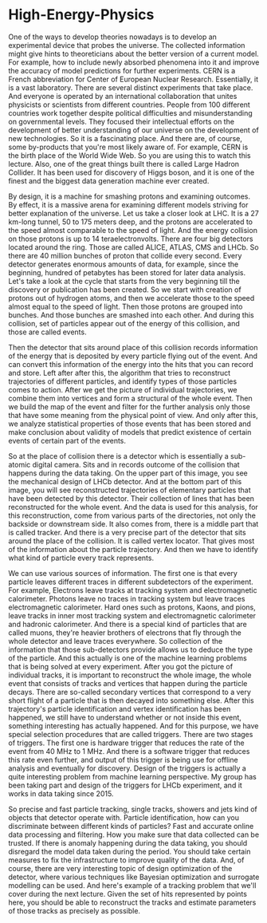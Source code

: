 # High-Energy-Physics
One of the ways to develop theories nowadays is to develop an experimental device that probes the universe. The collected information might give hints to theoreticians about the better version of a current model. For example, how to include newly absorbed phenomena into it and improve the accuracy of model predictions for further experiments. CERN is a French abbreviation for Center of European Nuclear Research. Essentially, it is a vast laboratory. There are several distinct experiments that take place. And everyone is operated by an international collaboration that unites physicists or scientists from different countries. People from 100 different countries work together despite political difficulties and misunderstanding on governmental levels.
They focused their intellectual efforts on the development of better understanding of our universe on the development of new technologies. So it is a fascinating place. And there are, of course, some by-products that you're most likely aware of. For example, CERN is the birth place of the World Wide Web. So you are using this to watch this lecture. Also, one of the great things built there is called Large Hadron Collider. It has been used for discovery of Higgs boson, and it is one of the finest and the biggest data generation machine ever created.


By design, it is a machine for smashing protons and examining outcomes. By effect, it is a massive arena for examining different models striving for better explanation of the universe. Let us take a closer look at LHC. It is a 27 km-long tunnel, 50 to 175 meters deep, and the protons are accelerated to the speed almost comparable to the speed of light. And the energy collision on those protons is up to 14 teraelectronvolts. There are four big detectors located around the ring. Those are called ALICE, ATLAS, CMS and LHCb. So there are 40 million bunches of proton that collide every second. Every detector generates enormous amounts of data, for example, since the beginning, hundred of petabytes has been stored for later data analysis. Let's take a look at the cycle that starts from the very beginning till the discovery or publication has been created. So we start with creation of protons out of hydrogen atoms, and then we accelerate those to the speed almost equal to the speed of light. Then those protons are grouped into bunches. And those bunches are smashed into each other. And during this collision, set of particles appear out of the energy of this collision, and those are called events.


Then the detector that sits around place of this collision records information of the energy that is deposited by every particle flying out of the event. And can convert this information of the energy into the hits that you can record and store.
Left after after this, the algorithm that tries to reconstruct trajectories of different particles, and identify types of those particles comes to action.
After we get the picture of individual trajectories, we combine them into vertices and form a structural of the whole event. Then we build the map of the event and filter for the further analysis only those that have some meaning from the physical point of view.
And only after this, we analyze statistical properties of those events that has been stored and make conclusion about validity of models that predict existence of certain events of certain part of the events.


So at the place of collision there is a detector which is essentially a sub-atomic digital camera. Sits and in records outcome of the collision that happens during the data taking. On the upper part of this image, you see the mechanical design of LHCb detector. And at the bottom part of this image, you will see reconstructed trajectories of elementary particles that have been detected by this detector.
Their collection of lines that has been reconstructed for the whole event. And the data is used for this analysis, for this reconstruction, come from various parts of the directories, not only the backside or downstream side. It also comes from, there is a middle part that is called tracker. And there is a very precise part of the detector that sits around the place of the collision. It is called vertex locator. That gives most of the information about the particle trajectory. And then we have to identify what kind of particle every track represents.


We can use various sources of information. The first one is that every particle leaves different traces in different subdetectors of the experiment. For example, Electrons leave tracks at tracking system and electromagnetic calorimeter. Photons leave no traces in tracking system but leave traces electromagnetic calorimeter. Hard ones such as protons, Kaons, and pions, leave tracks in inner most tracking system and electromagnetic calorimeter and hadronic calorimeter. And there is a special kind of particles that are called muons, they're heavier brothers of electrons that fly through the whole detector and leave traces everywhere.
So collection of the information that those sub-detectors provide allows us to deduce the type of the particle. And this actually is one of the machine learning problems that is being solved at every experiment. After you got the picture of individual tracks, it is important to reconstruct the whole image, the whole event that consists of tracks and vertices that happen during the particle decays. There are so-called secondary vertices that correspond to a very short flight of a particle that is then decayed into something else. After this trajectory's particle identification and vertex identification has been happened, we still have to understand whether or not inside this event, something interesting has actually happened. And for this purpose, we have special selection procedures that are called triggers. There are two stages of triggers. The first one is hardware trigger that reduces the rate of the event from 40 MHz to 1 MHz. And there is a software trigger that reduces this rate even further, and output of this trigger is being use for offline analysis and eventually for discovery.
Design of the triggers is actually a quite interesting problem from machine learning perspective. My group has been taking part and design of the triggers for LHCb experiment, and it works in data taking since 2015. 


So precise and fast particle tracking, single tracks, showers and jets kind of objects that detector operate with. Particle identification, how can you discriminate between different kinds of particles? Fast and accurate online data processing and filtering. How you make sure that data collected can be trusted. If there is anomaly happening during the data taking, you should disregard the model data taken during the period.
You should take certain measures to fix the infrastructure to improve quality of the data. And, of course, there are very interesting topic of design optimization of the detector, where various techniques like Bayesian optimization and surrogate modelling can be used. And here's example of a tracking problem that we'll cover during the next lecture. Given the set of hits represented by points here, you should be able to reconstruct the tracks and estimate parameters of those tracks as precisely as possible.
